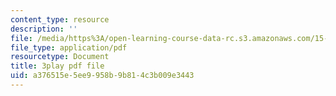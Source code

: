 ```yaml
---
content_type: resource
description: ''
file: /media/https%3A/open-learning-course-data-rc.s3.amazonaws.com/15-071-the-analytics-edge-spring-2017/a376515e5ee9958b9b814c3b009e3443_8ryWylXv0WE.pdf
file_type: application/pdf
resourcetype: Document
title: 3play pdf file
uid: a376515e-5ee9-958b-9b81-4c3b009e3443
---
```

